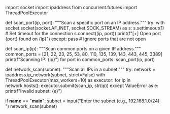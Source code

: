 import socket
import ipaddress
from concurrent.futures import ThreadPoolExecutor

def scan_port(ip, port):
    """Scan a specific port on an IP address."""
    try:
        with socket.socket(socket.AF_INET, socket.SOCK_STREAM) as s:
            s.settimeout(1)  # Set timeout for the connection
            s.connect((ip, port))
            print(f"[+] Open port {port} found on {ip}")
    except:
        pass  # Ignore ports that are not open

def scan_ip(ip):
    """Scan common ports on a given IP address."""
    common_ports = [21, 22, 23, 25, 53, 80, 110, 135, 139, 143, 443, 445, 3389]
    print(f"Scanning IP: {ip}")
    for port in common_ports:
        scan_port(ip, port)

def network_scan(subnet):
    """Scan all IPs in a subnet."""
    try:
        network = ipaddress.ip_network(subnet, strict=False)
        with ThreadPoolExecutor(max_workers=10) as executor:
            for ip in network.hosts():
                executor.submit(scan_ip, str(ip))
    except ValueError as e:
        print(f"Invalid subnet: {e}")

if __name__ == "__main__":
    subnet = input("Enter the subnet (e.g., 192.168.1.0/24): ")
    network_scan(subnet)
